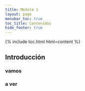 ```yaml
---
title: Módulo 1
layout: page
menubar_toc: true
toc_title: Contenidos
hide_footer: true
---
```

{% include toc.html html=content %}

## Introducción

### vamos 

### a ver

